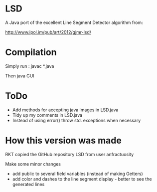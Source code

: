 
LSD
======================

A Java port of the excellent Line Segment Detector algorithm from:

http://www.ipol.im/pub/art/2012/gjmr-lsd/


Compilation
======================

Simply run : javac *.java

Then java GUI

ToDo
======================
* Add methods for accepting java images in LSD.java
* Tidy up my comments in LSD.java
* Instead of using error() throw std. exceptions when necessary

How this version was made
======================
RKT copied the GitHub repository LSD from user anfractuosity

Make some minor changes
* add public to several field variables (instead of making Getters)
* add color and dashes to the line segment display - better to see the generated lines
    
